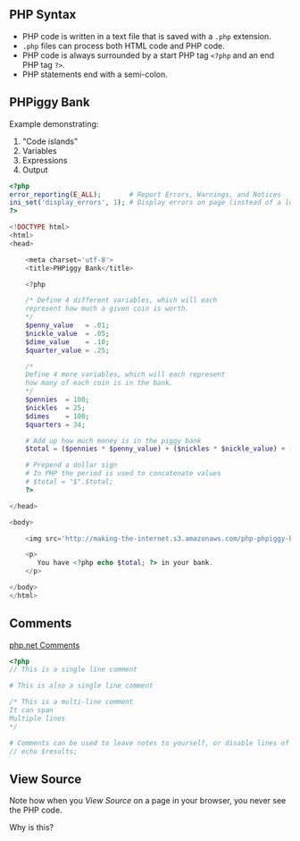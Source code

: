 ## PHP Syntax

* PHP code is written in a text file that is saved with a `.php` extension.
* `.php` files can process both HTML code and PHP code.
* PHP code is always surrounded by a start PHP tag `<?php` and an end PHP tag `?>`.
* PHP statements end with a semi-colon.


## PHPiggy Bank

Example demonstrating:

1. "Code islands"
2. Variables
3. Expressions
4. Output

```php
<?php
error_reporting(E_ALL);       # Report Errors, Warnings, and Notices
ini_set('display_errors', 1); # Display errors on page (instead of a log file)
?>

<!DOCTYPE html>
<html>
<head>

	<meta charset='utf-8'>
	<title>PHPiggy Bank</title>

	<?php

	/* Define 4 different variables, which will each
	represent how much a given coin is worth.
	*/
	$penny_value   = .01;
	$nickle_value  = .05;
	$dime_value    = .10;
	$quarter_value = .25;

	/*
	Define 4 more variables, which will each represent
	how many of each coin is in the bank.
	*/
	$pennies  = 100;
	$nickles  = 25;
	$dimes    = 100;
	$quarters = 34;

	# Add up how much money is in the piggy bank
	$total = ($pennies * $penny_value) + ($nickles * $nickle_value) + ($dimes * $dime_value) + ($quarters * $quarter_value);

    # Prepend a dollar sign
	# In PHP the period is used to concatenate values
    # $total = "$".$total;
	?>

</head>

<body>

	<img src='http://making-the-internet.s3.amazonaws.com/php-phpiggy-bank.png' alt='PHPiggy Bank Logo' width='100'>

	<p>
	   You have <?php echo $total; ?> in your bank.
	</p>

</body>
</html>
```





## Comments

[php.net Comments](http://us1.php.net/manual/en/language.basic-syntax.comments.php)

```php
<?php
// This is a single line comment

# This is also a single line comment

/* This is a multi-line comment
It can span
Multiple lines
*/

# Comments can be used to leave notes to yourself, or disable lines of code
// echo $results;
```




## View Source

Note how when you *View Source* on a page in your browser, you never see the PHP code.

Why is this?
